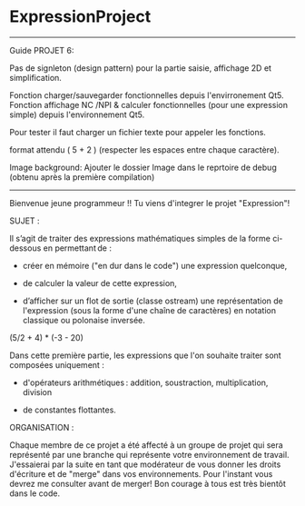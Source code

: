 # ExpressionProject


***************************************************************************************************************
Guide PROJET 6:

Pas de signleton (design pattern) pour la partie saisie, affichage 2D et simplification.

Fonction charger/sauvegarder fonctionnelles depuis l'envirronement Qt5.
Fonction affichage NC /NPI & calculer fonctionnelles (pour une expression simple) depuis l'environnement Qt5.

Pour tester il faut charger un fichier texte pour appeler les fonctions.

format attendu ( 5 + 2 ) (respecter les espaces entre chaque caractère).

Image background:
Ajouter le dossier Image dans le reprtoire de debug (obtenu après la première compilation) 

***************************************************************************************************************


Bienvenue jeune programmeur !!
Tu viens d'integrer le projet "Expression"!


SUJET : 

Il s’agit de traiter des expressions mathématiques simples de la forme ci-dessous en permettant de : 

- créer en mémoire ("en dur dans le code") une expression quelconque, 

- de calculer la valeur de cette expression, 

- d’afficher sur un flot de sortie (classe ostream) une représentation de l'expression (sous la forme d'une chaîne de caractères) en notation classique ou polonaise inversée. 

(5/2 + 4) * (-3 - 20) 

 

Dans cette première partie, les expressions que l'on souhaite traiter sont composées uniquement : 

- d'opérateurs arithmétiques : addition, soustraction, multiplication, division 

- de constantes flottantes.

ORGANISATION :

Chaque membre de ce projet a été affecté à un groupe de projet qui sera représenté par une branche qui représente votre environnement de travail.
J'essaierai par la suite en tant que modérateur de vous donner les droits d'écriture et de "merge" dans vos environnements.
Pour l'instant vous devrez me consulter avant de merger!
Bon courage à tous est très bientôt dans le code.